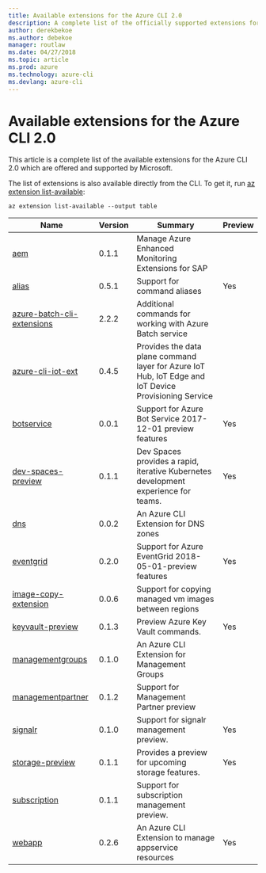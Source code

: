 ```yaml
---
title: Available extensions for the Azure CLI 2.0
description: A complete list of the officially supported extensions for the Azure CLI 2.0.
author: derekbekoe
ms.author: debekoe
manager: routlaw
ms.date: 04/27/2018
ms.topic: article
ms.prod: azure
ms.technology: azure-cli
ms.devlang: azure-cli
---
```


# Available extensions for the Azure CLI 2.0

This article is a complete list of the available extensions for the Azure CLI 2.0 which are offered and supported by Microsoft.

The list of extensions is also available directly from the CLI. To get it, run [az extension list-available](/cli/azure/extension?view=azure-cli-latest#az-extension-list-available):

```azurecli
az extension list-available --output table
```

| Name | Version | Summary | Preview |
|------|---------|---------|---------|
| [aem](https://github.com/Azure/azure-cli-extensions) | 0.1.1 | Manage Azure Enhanced Monitoring Extensions for SAP |  |
| [alias](https://github.com/Azure/azure-cli-extensions) | 0.5.1 | Support for command aliases | Yes |
| [azure-batch-cli-extensions](https://github.com/Azure/azure-batch-cli-extensions) | 2.2.2 | Additional commands for working with Azure Batch service |  |
| [azure-cli-iot-ext](https://github.com/azure/azure-iot-cli-extension) | 0.4.5 | Provides the data plane command layer for Azure IoT Hub, IoT Edge and IoT Device Provisioning Service |  |
| [botservice](https://github.com/Azure/azure-cli-extensions) | 0.0.1 | Support for Azure Bot Service 2017-12-01 preview features | Yes |
| [dev-spaces-preview](https://github.com/Azure/azure-cli-extensions) | 0.1.1 | Dev Spaces provides a rapid, iterative Kubernetes development experience for teams. | Yes |
| [dns](https://github.com/Azure/azure-cli-extensions) | 0.0.2 | An Azure CLI Extension for DNS zones |  |
| [eventgrid](https://github.com/Azure/azure-cli-extensions) | 0.2.0 | Support for Azure EventGrid 2018-05-01-preview features | Yes |
| [image-copy-extension](https://github.com/Azure/azure-cli-extensions) | 0.0.6 | Support for copying managed vm images between regions |  |
| [keyvault-preview](https://github.com/Azure/azure-keyvault-cli-extension) | 0.1.3 | Preview Azure Key Vault commands. | Yes |
| [managementgroups](https://github.com/Azure/azure-cli-extensions) | 0.1.0 | An Azure CLI Extension for Management Groups |  |
| [managementpartner](https://github.com/Azure/azure-cli-extensions) | 0.1.2 | Support for Management Partner preview |  |
| [signalr](https://github.com/Azure/azure-cli-extensions) | 0.1.0 | Support for signalr management preview. | Yes |
| [storage-preview](https://github.com/Azure/azure-cli-extensions) | 0.1.1 | Provides a preview for upcoming storage features. | Yes |
| [subscription](https://github.com/Azure/azure-cli-extensions) | 0.1.1 | Support for subscription management preview. |  |
| [webapp](https://github.com/Azure/azure-cli-extensions) | 0.2.6 | An Azure CLI Extension to manage appservice resources | Yes |

